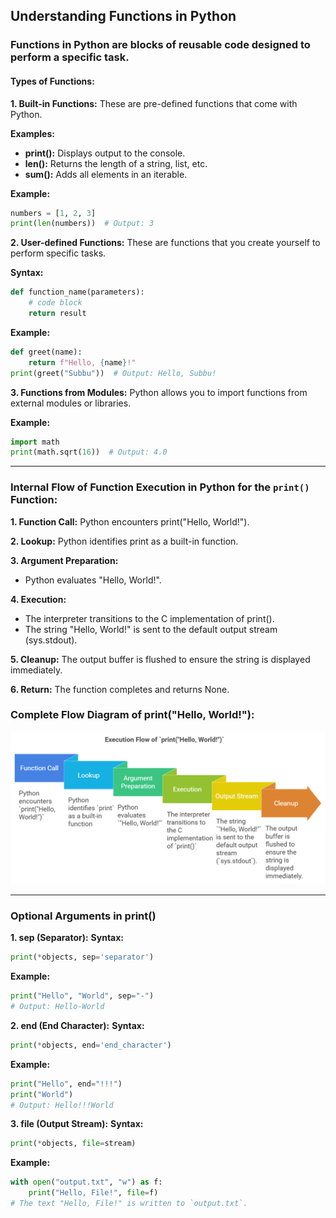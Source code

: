 ## Understanding Functions in Python
  ### Functions in Python are blocks of reusable code designed to perform a specific task. 
  #### Types of Functions:
**1. Built-in Functions:** These are pre-defined functions that come with Python.

**Examples:**
  - **print():** Displays output to the console.
  - **len():** Returns the length of a string, list, etc.
  - **sum():** Adds all elements in an iterable.

**Example:**
```python
numbers = [1, 2, 3]
print(len(numbers))  # Output: 3
```

**2. User-defined Functions:** These are functions that you create yourself to perform specific tasks.

**Syntax:**

```python
def function_name(parameters):
    # code block
    return result
```

**Example:**

```python
def greet(name):
    return f"Hello, {name}!"
print(greet("Subbu"))  # Output: Hello, Subbu!
```
**3. Functions from Modules:** Python allows you to import functions from external modules or libraries. 

**Example:**
```python
import math
print(math.sqrt(16))  # Output: 4.0
```
---
### Internal Flow of Function Execution in Python for the `print()` Function:

  **1. Function Call:** Python encounters print("Hello, World!").
  
  **2. Lookup:** Python identifies print as a built-in function.
  
  **3. Argument Preparation:**
  
  - Python evaluates "Hello, World!".
    
  **4. Execution:**
  
  - The interpreter transitions to the C implementation of print().
  - The string "Hello, World!" is sent to the default output stream (sys.stdout).
    
  **5. Cleanup:** The output buffer is flushed to ensure the string is displayed immediately.
  
  **6. Return:** The function completes and returns None.
  
  
### Complete Flow Diagram of print("Hello, World!"):
   
   
   ![python-print-flow-example](./images/python-print-flow.png)

   ---
### Optional Arguments in print()
**1. sep (Separator):**
**Syntax:**
```python
print(*objects, sep='separator')
```
**Example:**
```python
print("Hello", "World", sep="-")
# Output: Hello-World
```
**2. end (End Character):**
**Syntax:**
```python
print(*objects, end='end_character')
```
**Example:**
```python
print("Hello", end="!!!")
print("World")
# Output: Hello!!!World
```
**3. file (Output Stream):**
**Syntax:**
```python
print(*objects, file=stream)
```
**Example:**
```python
with open("output.txt", "w") as f:
    print("Hello, File!", file=f)
# The text "Hello, File!" is written to `output.txt`.
```


